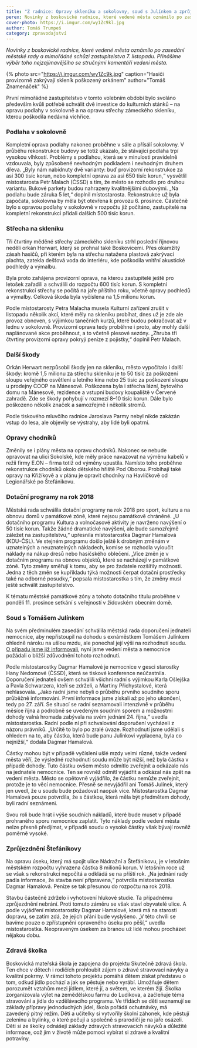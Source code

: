 ```yaml
---
title: "Z radnice: Opravy skleníku a sokolovny, soud s Julínkem a zprůjezdnění Štefánikovy"
perex: Novinky z boskovické radnice, které vedené města oznámilo po zasedání městské rady a mimořádné schůzi zastupitelstva 7. listopadu.
cover-photo: https://i.imgur.com/wy1Zc9kl.jpg
author: Tomáš Trumpeš
category: zpravodajství
---
```


*Novinky z boskovické radnice, které vedené města oznámilo po zasedání městské rady a mimořádné schůzi zastupitelstva 7. listopadu. Přinášíme výběr toho nejzajímavějšího se stručnými komentáři vedení města.*

{% photo src="https://i.imgur.com/wy1Zc9k.jpg" caption="Hasiči provizorně zakrývají skleník poškozený orkánem" author="Tomáš Znamenáček" %}

První mimořádné zastupitelstvo v tomto volebním období bylo svoláno především kvůli potřebě schválit dvě investice do kulturních stánků – na opravu podlahy v sokolovně a na opravu střechy zámeckého skleníku, kterou poškodila nedávná vichřice.

### Podlaha v sokolovně

Kompletní oprava podlahy nakonec proběhne v sále a přísálí sokolovny. V průběhu rekonstrukce budovy se totiž ukázalo, že stávající podlaha trpí vysokou vlhkostí. Problémy s podlahou, která se v minulosti pravidelně vzdouvala, byly způsobené nevhodným podkladem i nevhodným druhem dřeva. „Byly nám nabídnuty dvě varianty: buď provizorní rekonstrukce za asi 300 tisíc korun, nebo kompletní oprava za asi 650 tisíc korun,“ vysvětlil místostarosta Petr Malach (ČSSD) s tím, že město se rozhodlo pro druhou variantu. Bukové parkety budou nahrazeny kvalitnějšími dubovými. „Na podlahu bude záruka 5 let,“ doplnil místostarosta. Rekonstrukce už byla započata, sokolovna by měla být otevřena k provozu 6. prosince. Částečně bylo s opravou podlahy v sokolovně v rozpočtu již počítáno, zastupitelé na kompletní rekonstrukci přidali dalších 500 tisíc korun.

### Střecha na skleníku

Tři čtvrtiny měděné střechy zámeckého skleníku strhl poslední říjnovou neděli orkán Herwart, který se prohnal také Boskovicemi. Přes okamžitý zásah hasičů, při kterém byla na střechu natažena plastová zakrývací plachta, zatekla dešťová voda do interiéru, kde poškodila vnitřní akustické podhledy a výmalbu.

Byla proto zahájena provizorní oprava, na kterou zastupitelé ještě pro letošek zařadili a schválili do rozpočtu 600 tisíc korun. S kompletní  rekonstrukcí střechy se počítá na jaře příštího roku, včetně opravy podhledů a výmalby. Celková škoda byla vyčíslena na 1,5 milionu korun.

Podle místostarosty Petra Malacha musela Kulturní zařízení zrušit v listopadu několik akcí, které měly na skleníku probíhat, dnes už je zde ale provoz obnoven, s výjimkou tanečních kurzů, které budou pokračovat až v lednu v sokolovně. Provizorní oprava tedy proběhne i proto, aby mohly další naplánované akce proběhnout, a to včetně plesové sezóny. „Zhruba tři čtvrtiny provizorní opravy pokryjí peníze z pojistky,“ doplnil Petr Malach.

### Další škody

Orkán Herwart nezpůsobil škody jen na skleníku, město vypočítalo i další škody: kromě 1,5 milionu za střechu skleníku je to 50 tisíc za poškození sloupu veřejného osvětlení u letního kina nebo 25 tisíc za poškození sloupu u prodejny COOP na Mánesově. Poškozena byla i střecha lázní, bytového domu na Mánesově, rezidence a vstupní budovy koupaliště v Červené zahradě. Zde se škody pohybují v rozmezí 8–10 tisíc korun. Dále bylo poškozeno několik značek a samozřejmě i několik stromů. 

Podle tiskového mluvčího radnice Jaroslava Parmy nebyl nikde zakázán vstup do lesa, ale objevily se výstrahy, aby lidé byli opatrní.

### Opravy chodníků

Změnily se i plány města na opravu chodníků. Nakonec se nebude opravovat na ulici Sokolské, kde měly práce navazovat na výměnu kabelů v režii firmy E.ON – firma totiž od výměny upustila. Namísto toho proběhne rekonstrukce chodníků okolo dětského hřiště Pod Oborou. Probíhají také opravy na Křižíkově a v plánu je opravit chodníky na Havlíčkově od Legionářské po Štefánikovu.

### Dotační programy na rok 2018

Městská rada schválila dotační programy na rok 2018 pro sport, kulturu a na obnovu domů v památkové zóně, které nejsou památkově chráněné. „U dotačního programu Kultura a volnočasové aktivity je navrženo navýšení o 50 tisíc korun. Takže žádné dramatické navýšení, ale bude samozřejmě záležet na zastupitelstvu,“ upřesnila místostarostka Dagmar Hamalová (KDU-ČSL). Ve stejném programu došlo ještě k drobným změnám v uznatelných a neuznatelných nákladech, komise se rozhodla vyloučit náklady na nákup dresů nebo hasičského oblečení. „Více změn je v dotačním programu na obnovu objektů, které se nacházejí v památkové zóně. Tyto změny směřují k tomu, aby se pro žadatele rozšířily možnosti. Jedna z těch změn se kupříkladu týká možnosti čerpat dotační prostředky také na odborné posudky,“ popsala místostarostka s tím, že změny musí ještě schválit zastupitelstvo.

K tématu městské památkové zóny a tohoto dotačního titulu proběhne v pondělí 11. prosince setkání s veřejností v židovském obecním domě.

### Soud s Tomášem Julínkem

Na svém předminulém zasedání schválila městská rada doporučení jednateli nemocnice, aby nepřistoupil na dohodu s exnáměstkem Tomášem Julínkem ohledně nároku na ušlou mzdu, ale ponechal její výši na rozhodnutí soudu. [O případu jsme již informovali](http://www.ohlasy.info/clanky/2017/11/julinek-soud.html), nyní jsme vedení města a nemocnice požádali o bližší zdůvodnění tohoto rozhodnutí.

Podle místostarostky Dagmar Hamalové je nemocnice v gesci starostky Hany Nedomové (ČSSD), která se tiskové konference neúčastnila. Doporučení jednateli ovšem schválili všichni radní s výjimkou Karla Ošlejška a Pavla Schwarzera, kteří se zdrželi, a Martiny Přichystalové, která nehlasovala. „Jako radní jsme nebyli o průběhu prvního soudního sporu průběžně informováni. První informace jsme získali až po jeho ukončení, tedy po 27. září. Se situací se radní seznamovali intenzivně v průběhu měsíce října a podrobně se uvedeným soudním sporem a možnostmi dohody valná hromada zabývala na svém jednání 24. října,“ uvedla místostarostka. Radní podle ní při schvalování doporučení vycházeli z názoru právníků. „Určitě to bylo po zralé úvaze. Rozhodnutí jsme udělali s ohledem na to, aby částka, která bude panu Julínkovi vyplacena, byla co nejnižší,“ dodala Dagmar Hamalová.

Částky mohou být v případě vyčíslení ušlé mzdy velmi různé, takže vedení města věří, že výsledné rozhodnutí soudu může být nižší, než byla částka v případě dohody. Tuto částku ovšem město odmítlo zveřejnit a odkázalo nás na jednatele nemocnice. Ten se rovněž odmítl vyjádřit a odkázal nás zpět na vedení města. Město se opětovně vyjádřilo, že částku nemůže zveřejnit, protože je to věcí nemocnice. Přesně se nevyjádřil ani Tomáš Julínek, který jen uvedl, že u soudu bude požadovat naopak více. Místostarostka Dagmar Hamalová pouze potvrdila, že s částkou, která měla být předmětem dohody, byli radní seznámeni.

Svou roli bude hrát i výše soudních nákladů, které bude muset v případě prohraného sporu nemocnice zaplatit. Tyto náklady podle vedení města nelze přesně předjímat, v případě soudu o vysoké částky však bývají rovněž poměrně vysoké.

### Zprůjezdnění Štefánikovy

Na opravu úseku, který má spojit ulice Nádražní a Štefánikovu, je v letošním městském rozpočtu vyhrazena částka 8 milionů korun. V letošním roce už se však s rekonstrukcí nepočítá a odkládá se na příští rok. „Na jednání rady padla informace, že stavba není připravena,“ potvrdila místostarostka Dagmar Hamalová. Peníze se tak přesunou do rozpočtu na rok 2018.

Stavbu částečně zdrželo i vyhotovení hlukové studie. Ta případnému zprůjezdnění nebrání. Proti tomuto záměru se však staví obyvatelé ulice. A podle vyjádření místostarostky Dagmar Hamalové, která má na starosti dopravu, se zatím zdá, že jejich přání bude vyslyšeno. „V této chvíli se bavíme pouze o zpřístupnění opraveného úseku pro pěší,“ uvedla místostarostka. Neopraveným úsekem za branou už lidé mohou procházet nějakou dobu.

### Zdravá školka

Boskovická mateřská škola je zapojena do projektu Skutečně zdravá škola. Ten chce v dětech i rodičích prohloubit zájem o zdravé stravovací návyky a kvalitní pokrmy. V rámci tohoto projektu pomáhá dětem získat představu o tom, odkud jídlo pochází a jak se pěstuje nebo vyrábí. Umožňuje dětem porozumět vztahům mezi jídlem, které jí, a světem, ve kterém žijí. Školka zorganizovala výlet na zemědělskou farmu do Ludíkova, a začleňuje téma stravování a jídla do vzdělávacího programu. Ve třídách se děti seznamují se základy přípravy jednoduchých jídel, škola pořádá ochutnávky, má zavedený pitný režim. Děti a učitelky si vytvořily školní záhonek, kde pěstují zeleninu a bylinky, o které pečují a společně s prarodiči je na jaře osázeli. Děti si ze školky odnášejí základy zdravých stravovacích návyků a důležité informace, což jim v životě může pomoci vybírat si zdravé a kvalitní potraviny.